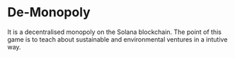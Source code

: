 # De-Monopoly
It is a decentralised monopoly on the Solana blockchain. The point of this game is to teach about sustainable and environmental ventures in a intutive way.

